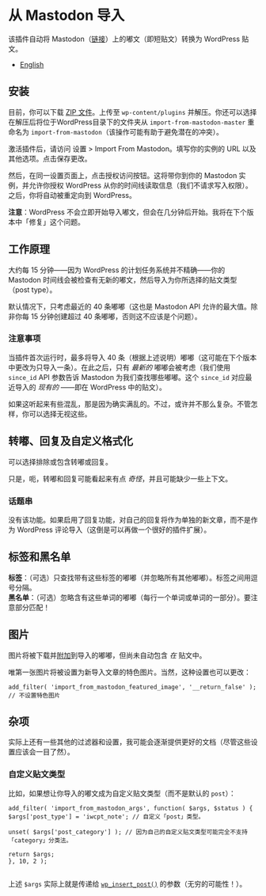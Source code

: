 # 从 Mastodon 导入

该插件自动将 Mastodon（[链接](https://joinmastodon.org/)）上的嘟文（即短贴文）转换为 WordPress 贴文。

- [English](README.md)

## 安装

目前，你可以下载 [ZIP 文件](https://github.com/Guanchishan/import-from-mastodon/archive/refs/heads/master.zip)。上传至 `wp-content/plugins` 并解压。你还可以选择在解压后将位于WordPress目录下的文件夹从 `import-from-mastodon-master` 重命名为 `import-from-mastodon`（该操作可能有助于避免潜在的冲突）。

激活插件后，请访问 设置 > Import From Mastodon。填写你的实例的 URL 以及其他选项。点击保存更改。

然后，在同一设置页面上，点击授权访问按钮。这将带你到你的 Mastodon 实例，并允许你授权 WordPress 从你的时间线读取信息（我们不请求写入权限）。之后，你将自动被重定向到 WordPress。

**注意**：WordPress 不会立即开始导入嘟文，但会在几分钟后开始。我将在下个版本中「修复」这个问题。

## 工作原理

大约每 15 分钟——因为 WordPress 的计划任务系统并不精确——你的 Mastodon 时间线会被检查有无新的嘟文，然后导入为你所选择的贴文类型（post type）。

默认情况下，只考虑最近的 40 条嘟嘟（这也是 Mastodon API 允许的最大值。除非你每 15 分钟创建超过 40 条嘟嘟，否则这不应该是个问题）。

### 注意事项

当插件首次运行时，最多将导入 40 条（根据上述说明）嘟嘟（这可能在下个版本中更改为只导入一条）。在此之后，只有 _最新的_ 嘟嘟会被考虑（我们使用 `since_id` API 参数告诉 Mastodon 为我们查找哪些嘟嘟。这个 `since_id` 对应最近导入的 _现有的_ ——即在 WordPress 中的贴文）。

如果这听起来有些混乱，那是因为确实满乱的。不过，或许并不那么复杂。不管怎样，你可以选择无视这些。

## 转嘟、回复及自定义格式化

可以选择排除或包含转嘟或回复。

只是，呃，转嘟和回复可能看起来有点 _奇怪_，并且可能缺少一些上下文。

### 话题串

没有该功能。如果启用了回复功能，对自己的回复将作为单独的新文章，而不是作为 WordPress 评论导入（这倒是可以再做一个很好的插件扩展）。

## 标签和黑名单

**标签**：（可选）只查找带有这些标签的嘟嘟（并忽略所有其他嘟嘟）。标签之间用逗号分隔。  
**黑名单**：（可选）忽略含有这些单词的嘟嘟（每行一个单词或单词的一部分）。要注意部分匹配！

## 图片

图片将被下载并[附加](https://wordpress.org/support/article/using-image-and-file-attachments/#attachment-to-a-post)到导入的嘟嘟，但尚未自动包含 _在_ 贴文中。

唯第一张图片将被设置为新导入文章的特色图片。当然，这种设置也可以更改：

```
add_filter( 'import_from_mastodon_featured_image', '__return_false' ); // 不设置特色图片

```

## 杂项

实际上还有一些其他的过滤器和设置，我可能会逐渐提供更好的文档（尽管这些设置应该会一目了然）。

### 自定义贴文类型

比如，如果想让你导入的嘟文成为自定义贴文类型（而不是默认的 `post`）：

```
add_filter( 'import_from_mastodon_args', function( $args, $status ) {
$args['post_type'] = 'iwcpt_note'; // 自定义「post」类型。

unset( $args['post_category'] ); // 因为自己的自定义贴文类型可能完全不支持「category」分类法。

return $args;
}, 10, 2 );


```

上述 `$args` 实际上就是传递给 [`wp_insert_post()`](https://developer.wordpress.org/reference/functions/wp_insert_post/#parameters) 的参数（无穷的可能性！）。
